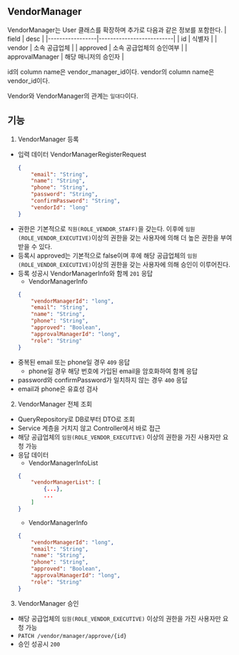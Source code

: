 VendorManager
---

VendorManager는 User 클래스를 확장하며 추가로 다음과 같은 정보를 포함한다.
| field           | desc                     |
|-----------------|--------------------------|
| id              | 식별자                   |
| vendor          | 소속 공급업체            |
| approved        | 소속 공급업체의 승인여부 |
| approvalManager | 해당 매니저의 승인자     |

id의 column name은 vendor_manager_id이다.
vendor의 column name은 vendor_id이다.

Vendor와 VendorManager의 관계는 `일대다`이다.


기능
---

1. VendorManager 등록
- 입력 데이터 VendorManagerRegisterRequest
    ```json
    {
        "email": "String",
        "name": "String",
        "phone": "String",
        "password": "String",
        "confirmPassword": "String",
        "vendorId": "long"
    }
    ```
- 권한은 기본적으로 `직원(ROLE_VENDOR_STAFF)`을 갖는다. 이후에 `임원(ROLE_VENDOR_EXECUTIVE)`이상의 권한을 갖는 사용자에 의해 더 높은 권한을 부여받을 수 있다.
- 등록시 approved는 기본적으로 false이며 후에 해당 공급업체의 `임원(ROLE_VENDOR_EXECUTIVE)`이상의 권한을 갖는 사용자에 의해 승인이 이루어진다.
- 등록 성공시 VendorManagerInfo와 함께 `201` 응답
    - VendorManagerInfo
    ```json
    {
        "vendorManagerId": "long",
        "email": "String",
        "name": "String",
        "phone": "String",
        "approved": "Boolean",
        "approvalManagerId": "long",
        "role": "String"
    }
    ```
- 중복된 email 또는 phone일 경우 `409` 응답
    - phone일 경우 해당 번호에 가입된 email을 암호화하여 함께 응답
- password와 confirmPassword가 일치하지 않는 경우 `400` 응답
- email과 phone은 유효성 검사

2. VendorManager 전체 조회
- QueryRepository로 DB로부터 DTO로 조회
- Service 계층을 거치지 않고 Controller에서 바로 접근
- 해당 공급업체의 `임원(ROLE_VENDOR_EXECUTIVE)` 이상의 권한을 가진 사용자만 요청 가능
- 응답 데이터
    - VendorManagerInfoList
    ```json
    {
        "vendorManagerList": [
            {...},
            ...
        ]
    }
    ```
    - VendorManagerInfo
    ```json
    {
        "vendorManagerId": "long",
        "email": "String",
        "name": "String",
        "phone": "String",
        "approved": "Boolean",
        "approvalManagerId": "long",
        "role": "String"
    }
    ```

3. VendorManager 승인
- 해당 공급업체의 `임원(ROLE_VENDOR_EXECUTIVE)` 이상의 권한을 가진 사용자만 요청 가능
- `PATCH /vendor/manager/approve/{id}`
- 승인 성공시 `200`